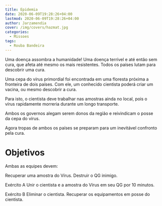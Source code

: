 ```yaml
---
title: Epidemia
date: 2020-06-09T19:28:26+04:00
lastmod: 2020-06-09T19:28:26+04:00
author: Jarzamendia
cover: /img/covers/hazmat.jpg
categories:
  - Missoes
tags:
  - Rouba Bandeira
---
```


Uma doença assombra a humanidade! Uma doença terrível e até então sem cura, que afeta até mesmo os mais resistentes. Todos os países lutam para descobrir uma cura.

Uma cepa do vírus primordial foi encontrada em uma floresta próxima a fronteira de dois países. Com ele, um conhecido cientista poderá criar um vacina, ou mesmo descobrir a cura. 

Para isto, o cientista deve trabalhar nas amostras ainda no local, pois o vírus rapidamente morreria durante um longo transporte.

Ambos os governos alegam serem donos da região e reivindicam o posse da cepa do vírus.

Agora tropas de ambos os países se preparam para um inevitável confronto pela cura.

# Objetivos

Ambas as equipes devem:

Recuperar uma amostra do Vírus.
Destruir o QG inimigo.


Exército A
Unir o cientista e a amostra do Vírus em seu QG por 10 minutos.


Exército B
Eliminar o cientista.
Recuperar os equipamentos em posse do cientista.
